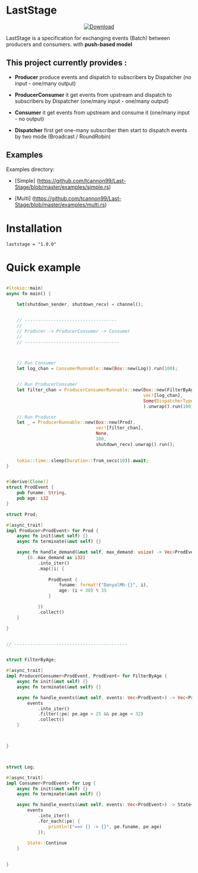 
# LastStage

<div align="center">

  <!-- Downloads -->
  <a href="https://crates.io/crates/laststage">
    <img src="https://img.shields.io/crates/d/laststage.svg?style=flat-square"
      alt="Download" />
  </a>
</div>

LastStage is a specification for exchanging events (Batch) between producers and consumers.
with **push-based model** 


## This project currently provides :

  * **Producer** produce events and dispatch to subscribers by Dispatcher 
                   (no input - one/many output)


  * **ProducerConsumer** it get events from upstream and dispatch to subscribers by Dispatcher 
                            (one/many input - one/many output)


  * **Consumer** it get events from upstream and consume it 
                   (one/many input - no output)


  * **Dispatcher** first get one-many subscriber then start to dispatch events by two mode (Broadcast / RoundRobin)



## Examples

Examples directory:

  * [Simple]  (https://github.com/tcannon99/Last-Stage/blob/master/examples/simple.rs)  
                              
  * [Multi]   (https://github.com/tcannon99/Last-Stage/blob/master/examples/multi.rs) 
                                       


# Installation
```
laststage = "1.0.0"

```



# Quick example

```rust

#[tokio::main]
async fn main() {

    let(shutdown_sender, shutdown_recv) = channel();


    // -----------------------------------
    //
    // Producer -> ProducerConsumer -> Consumer 
    //
    // ------------------------------------



    // Run Consumer
    let log_chan = ConsumerRunnable::new(Box::new(Log)).run(100);


    // Run ProducerConsumer
    let filter_chan = ProducerConsumerRunnable::new(Box::new(FilterByAge), 
                                                    vec![log_chan], 
                                                    Some(DispatcherType::RoundRobin)
                                                    ).unwrap().run(100);

    // Run Producer
    let _ = ProducerRunnable::new(Box::new(Prod), 
                                  vec![filter_chan], 
                                  None, 
                                  100, 
                                  shutdown_recv).unwrap().run();

    
    tokio::time::sleep(Duration::from_secs(10)).await;
}


#[derive(Clone)]
struct ProdEvent {
    pub funame: String,
    pub age: i32
}

struct Prod;

#[async_trait]
impl Producer<ProdEvent> for Prod {
    async fn init(&mut self) {}
    async fn terminate(&mut self) {}

    async fn handle_demand(&mut self, max_demand: usize) -> Vec<ProdEvent> {
        (0..max_demand as i32)
            .into_iter()
            .map(|i| {
                
                ProdEvent { 
                    funame: format!("DanyalMh-{}", i), 
                    age: (i + 30) % 35 
                }

            })
            .collect()
    }

} 


// -------------------------------------------


struct FilterByAge;

#[async_trait]
impl ProducerConsumer<ProdEvent, ProdEvent> for FilterByAge {
    async fn init(&mut self) {}
    async fn terminate(&mut self) {}

    async fn handle_events(&mut self, events: Vec<ProdEvent>) -> Vec<ProdEvent> {
        events
            .into_iter()
            .filter(|pe| pe.age > 25 && pe.age < 32)
            .collect()
    }



} 



struct Log;

#[async_trait]
impl Consumer<ProdEvent> for Log {
    async fn init(&mut self) {}
    async fn terminate(&mut self) {}

    async fn handle_events(&mut self, events: Vec<ProdEvent>) -> State<ProdEvent> {
        events
            .into_iter()
            .for_each(|pe| {
                println!("==> {} -> {}", pe.funame, pe.age)
            });
        
        State::Continue
    }  


}


```
